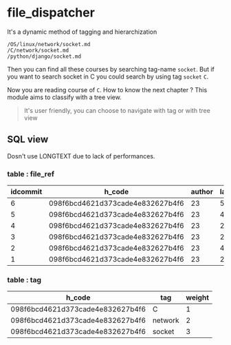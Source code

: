 # file_dispatcher

It's a dynamic method of tagging and hierarchization


```
/OS/linux/network/socket.md
/C/network/socket.md
/python/django/socket.md
```

Then you can find all these courses by searching tag-name `socket`.
But if you want to search socket in C you could search by using tag `socket` `C`.

Now you are reading course of `C`. How to know the next chapter ? This module aims to classify with a tree view.

> It's user friendly, you can choose to navigate with tag or with tree view

## SQL view

Dosn't use LONGTEXT due to lack of performances.


### table : file_ref

|idcommit| h_code | author | last_colab | v | date | active |
|--------|--------|--------|------------|---|------|---|
|6|098f6bcd4621d373cade4e832627b4f6| 23 | 56 | 6 | 20/04/2020|true|
|5|098f6bcd4621d373cade4e832627b4f6| 23 | 47 | 5 | 20/04/2019|false|
|4|098f6bcd4621d373cade4e832627b4f6| 23 | 24 | 3 | 20/04/2019|false|
|3|098f6bcd4621d373cade4e832627b4f6| 23 | 23 | 2 | 20/04/2019|false|
|2|098f6bcd4621d373cade4e832627b4f6| 23 | 47 | 1 | 20/06/2018|false|
|1|098f6bcd4621d373cade4e832627b4f6| 23 | 23 | 0 | 19/06/2018|false|

### table : tag

| h_code | tag | weight |
|--------|--------|------------|
|098f6bcd4621d373cade4e832627b4f6| C | 1 |
|098f6bcd4621d373cade4e832627b4f6| network | 2 |
|098f6bcd4621d373cade4e832627b4f6| socket | 3 |
